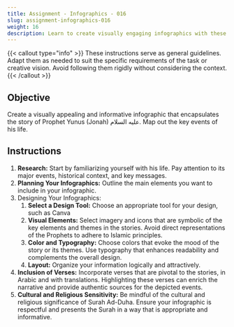 ```yaml
---
title: Assignment - Infographics - 016
slug: assignment-infographics-016
weight: 16
description: Learn to create visually engaging infographics with these practical ICT assignments designed to enhance creativity, critical thinking, and digital communication skills. Perfect for mastering infographic tools and presenting complex ideas effectively.
---
```


{{< callout type="info" >}}
These instructions serve as general guidelines. Adapt them as needed to suit the specific requirements of the task or creative vision. Avoid following them rigidly without considering the context.
{{< /callout >}}


## Objective

Create a visually appealing and informative infographic that encapsulates the story of Prophet Yunus (Jonah) عليه السلام. Map out the key events of his life.

## Instructions

1. **Research:** Start by familiarizing yourself with his life. Pay attention to its major events, historical context, and key messages.
2. **Planning Your Infographics:** Outline the main elements you want to include in your infographic.
3. Designing Your Infographics:
    1. **Select a Design Tool:** Choose an appropriate tool for your design, such as Canva
    2. **Visual Elements:** Select imagery and icons that are symbolic of the key elements and themes in the stories. Avoid direct representations of the Prophets to adhere to Islamic principles.
    3. **Color and Typography:** Choose colors that evoke the mood of the story or its themes. Use typography that enhances readability and complements the overall design.
    4. **Layout:** Organize your information logically and attractively.
4. **Inclusion of Verses:** Incorporate verses that are pivotal to the stories, in Arabic and with translations. Highlighting these verses can enrich the narrative and provide authentic sources for the depicted events.
5. **Cultural and Religious Sensitivity:** Be mindful of the cultural and religious significance of Surah Ad-Duha. Ensure your infographic is respectful and presents the Surah in a way that is appropriate and informative.

